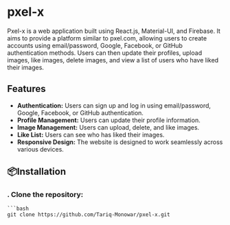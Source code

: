 # pxel-x

Pxel-x is a web application built using React.js, Material-UI, and Firebase. It aims to provide a platform similar to pxel.com, allowing users to create accounts using email/password, Google, Facebook, or GitHub authentication methods. Users can then update their profiles, upload images, like images, delete images, and view a list of users who have liked their images.
## Features
- **Authentication:** Users can sign up and log in using email/password, Google, Facebook, or GitHub authentication.
- **Profile Management:** Users can update their profile information.
- **Image Management:** Users can upload, delete, and like images.
- **Like List:** Users can see who has liked their images.
- **Responsive Design:** The website is designed to work seamlessly across various devices.

## 📦Installation
### . Clone the repository:
    ```bash
    git clone https://github.com/Tariq-Monowar/pxel-x.git

